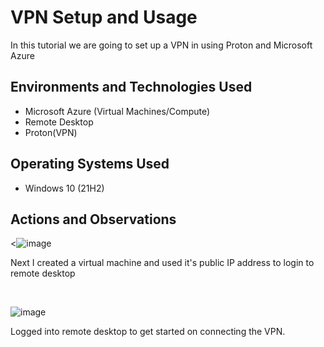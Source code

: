 <h1>VPN Setup and Usage</h1>
 In this tutorial we are going to set up a VPN in using Proton and Microsoft Azure<br />


<h2>Environments and Technologies Used</h2>

- Microsoft Azure (Virtual Machines/Compute)
- Remote Desktop
- Proton(VPN)


<h2>Operating Systems Used </h2>

- Windows 10 (21H2)


<h2>Actions and Observations</h2>


<![image](https://github.com/AdamDCollins7/Create-Virtual-Machine-in-Azure/assets/99514625/da37e4e8-1f8b-4963-ae86-195527f034dd)

<p>
Next I created a virtual machine and used it's public IP address to login to remote desktop
</p>
<br />

![image](https://github.com/AdamDCollins7/Create-Virtual-Machine-in-Azure/assets/99514625/2a3d5a58-3bef-4f4d-86c2-9c2064effd6f)

<p>
Logged into remote desktop to get started on connecting the VPN.
</p>
<br />


